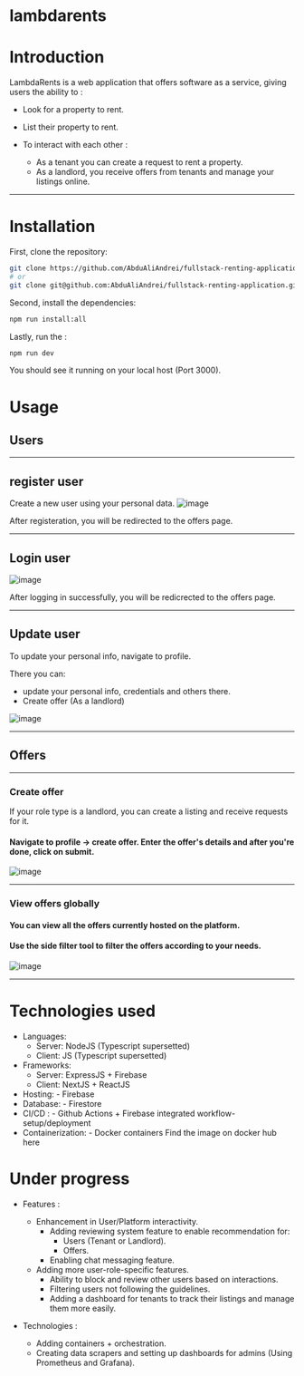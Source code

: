 # lambdarents

# Introduction

LambdaRents is a web application that offers software as a service,
giving users the ability to :

- Look for a property to rent.

- List their property to rent. 

- To interact with each other : 
  - As a tenant you can create a request to rent a property.
  - As a landlord, you receive offers from tenants and manage your listings online.
 
---

# Installation
First, clone the repository:

```bash
git clone https://github.com/AbduAliAndrei/fullstack-renting-application.git
# or
git clone git@github.com:AbduAliAndrei/fullstack-renting-application.git
```
Second, install the dependencies:

```bash
npm run install:all
```

Lastly, run the :
```bash
npm run dev
```

You should see it running on your local host (Port 3000).

# Usage
## Users
---
## register user
Create a new user using your personal data. 
![image](https://user-images.githubusercontent.com/60021814/145650421-d37e811e-5258-48c3-bf0b-2d12bec5c2e7.png)

After registeration, you will be redirected to the offers page.

---

## Login user

![image](https://user-images.githubusercontent.com/60021814/145650566-75af2805-9a44-48e1-a997-87759976ec4a.png)

After logging in successfully, you will be redicrected to the offers page.

---
## Update user
To update your personal info, navigate to profile.

There you can: 
	
- update your personal info, credentials and others there.
- Create offer (As a landlord)

![image](https://user-images.githubusercontent.com/60021814/145650653-d74a8034-a404-4c85-a5d2-9c88bc577a00.png)

---

## Offers
---

### Create offer


If your role type is a landlord, you can create a listing and receive requests for it.

#### Navigate to profile -> create offer. Enter the offer's details and after you're done, click on submit.

![image](https://user-images.githubusercontent.com/60021814/145650730-c40f135f-6821-44bd-a1be-d1bd5019a11f.png)

---

### View offers globally

#### You can view all the offers currently hosted on the platform. 
#### Use the side filter tool to filter the offers according to your needs.
![image](https://user-images.githubusercontent.com/60021814/145650809-d1810219-c630-4b26-aac3-3398b0746bef.png)


---

# Technologies used

- Languages:
    - Server: NodeJS (Typescript supersetted)
    - Client: JS (Typescript supersetted)
- Frameworks:
    - Server: ExpressJS + Firebase
    - Client: NextJS + ReactJS
- Hosting:
		- Firebase
- Database:
		- Firestore
- CI/CD :
		- Github Actions + Firebase integrated workflow-setup/deployment
- Containerization:
		- Docker containers  Find the image on docker hub here

# Under progress

- Features :
	- Enhancement in User/Platform interactivity.
    	- Adding reviewing system feature to enable recommendation for:
        	- Users (Tenant or Landlord).
        	- Offers.
    	- Enabling chat messaging feature.
    - Adding more user-role-specific features.
      - Ability to block and review other users based on interactions.
      - Filtering users not following the guidelines.
      - Adding a dashboard for tenants to track their listings and manage them more easily.

- Technologies :
  - Adding containers + orchestration.
  - Creating data scrapers and setting up dashboards for admins (Using Prometheus and Grafana).
